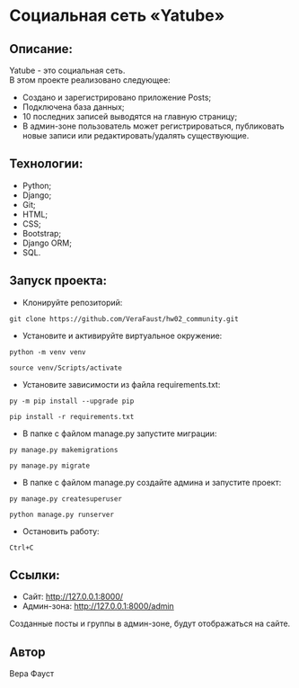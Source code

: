 # Социальная сеть «Yatube»

## Описание:
Yatube - это социальная сеть.  
В этом проекте реализовано следующее:
- Создано и зарегистрировано приложение Posts;
- Подключена база данных;
- 10 последних записей выводятся на главную страницу;
- В админ-зоне пользователь может регистрироваться, публиковать новые записи или редактировать/удалять существующие.

## Технологии:
- Python;
- Django;
- Git;
- HTML;
- CSS;
- Bootstrap;
- Django ORM;
- SQL.

## Запуск проекта:
- Клонируйте репозиторий:
```
git clone https://github.com/VeraFaust/hw02_community.git
```

- Установите и активируйте виртуальное окружение:
```
python -m venv venv
```
```
source venv/Scripts/activate
```

- Установите зависимости из файла requirements.txt:
```
py -m pip install --upgrade pip
```
```
pip install -r requirements.txt
```

- В папке с файлом manage.py запустите миграции:
```
py manage.py makemigrations
```
```
py manage.py migrate
```

- В папке с файлом manage.py создайте админа и запустите проект:
```
py manage.py createsuperuser
```
```
python manage.py runserver
```

- Остановить работу:
```
Ctrl+C
```

## Ссылки:
- Сайт: http://127.0.0.1:8000/
- Админ-зона: http://127.0.0.1:8000/admin

Созданные посты и группы в админ-зоне, будут отображаться на сайте.

## Автор
Вера Фауст
